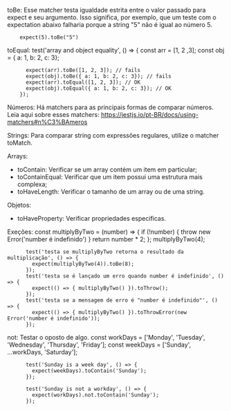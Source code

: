 toBe: 
Esse matcher testa igualdade estrita entre o valor passado para expect e seu argumento. Isso significa, por exemplo, que um teste com o expectation abaixo falharia porque a string "5" não é igual ao número 5.

        expect(5).toBe("5")


toEqual:
        test('array and object equality', () => {
          const arr = [1, 2 ,3];
          const obj = { a: 1, b: 2, c: 3};

          expect(arr).toBe([1, 2, 3]); // fails
          expect(obj).toBe({ a: 1, b: 2, c: 3}); // fails
          expect(arr).toEqual([1, 2, 3]); // OK
          expect(obj).toEqual({ a: 1, b: 2, c: 3}); // OK
        });


Números:
Há matchers para as principais formas de comparar números. Leia aqui sobre esses matchers: https://jestjs.io/pt-BR/docs/using-matchers#n%C3%BAmeros


Strings:
Para comparar string com expressões regulares, utilize o matcher toMatch.


Arrays:
- toContain: Verificar se um array contém um item em particular;
- toContainEqual: Verificar que um item possui uma estrutura mais complexa;
- toHaveLength: Verificar o tamanho de um array ou de uma string.


Objetos:
- toHaveProperty: Verificar propriedades especificas.


Exeções:
          const multiplyByTwo = (number) => {
            if (!number) {
              throw new Error('number é indefinido')
            }
            return number * 2;
          };
          multiplyByTwo(4);

          test('testa se multiplyByTwo retorna o resultado da multiplicação', () => {
            expect(multiplyByTwo(4)).toBe(8);
          });
          test('testa se é lançado um erro quando number é indefinido', () => {
            expect(() => { multiplyByTwo() }).toThrow();
          });
          test('testa se a mensagem de erro é "number é indefinido"', () => {
            expect(() => { multiplyByTwo() }).toThrowError(new Error('number é indefinido'));
          });


not: Testar o oposto de algo.
          const workDays = ['Monday', 'Tuesday', 'Wednesday', 'Thursday', 'Friday'];
          const weekDays = ['Sunday', ...workDays, 'Saturday'];

          test('Sunday is a week day', () => {
            expect(weekDays).toContain('Sunday');
          });

          test('Sunday is not a workday', () => {
            expect(workDays).not.toContain('Sunday');
          });